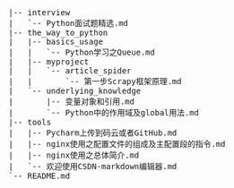 <pre>
|-- interview
|   `-- Python面试题精选.md
|-- the_way_to_python
|   |-- basics_usage
|   |   `-- Python学习之Queue.md
|   |-- myproject
|   |   `-- article_spider
|   |       `-- 第一步Scrapy框架原理.md
|   `-- underlying_knowledge
|       |-- 变量对象和引用.md
|       `-- Python中的作用域及global用法.md
|-- tools
|   |-- Pycharm上传到码云或者GitHub.md
|   |-- nginx使用之配置文件的组成及主配置段的指令.md
|   |-- nginx使用之总体简介.md
|   `-- 欢迎使用CSDN-markdown编辑器.md
`-- README.md
</pre>